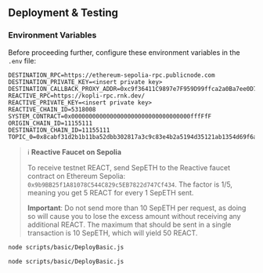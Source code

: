 ## Deployment & Testing

### Environment Variables

Before proceeding further, configure these environment variables in the `.env` file:

```env
DESTINATION_RPC=https://ethereum-sepolia-rpc.publicnode.com
DESTINATION_PRIVATE_KEY=<insert private key>
DESTINATION_CALLBACK_PROXY_ADDR=0xc9f36411C9897e7F959D99ffca2a0Ba7ee0D7bDA
REACTIVE_RPC=https://kopli-rpc.rnk.dev/
REACTIVE_PRIVATE_KEY=<insert private key>
REACTIVE_CHAIN_ID=5318008
SYSTEM_CONTRACT=0x0000000000000000000000000000000000fffFfF
ORIGIN_CHAIN_ID=11155111
DESTINATION_CHAIN_ID=11155111
TOPIC_0=0x8cabf31d2b1b11ba52dbb302817a3c9c83e4b2a5194d35121ab1354d69f6a4cb
```

> ℹ️ **Reactive Faucet on Sepolia**
>
> To receive testnet REACT, send SepETH to the Reactive faucet contract on Ethereum Sepolia: `0x9b9BB25f1A81078C544C829c5EB7822d747Cf434`. The factor is 1/5, meaning you get 5 REACT for every 1 SepETH sent.
>
> **Important**: Do not send more than 10 SepETH per request, as doing so will cause you to lose the excess amount without receiving any additional REACT. The maximum that should be sent in a single transaction is 10 SepETH, which will yield 50 REACT.

```bash
node scripts/basic/DeployBasic.js
```

[//]: # (### Step 1 — Origin Contract)

[//]: # ()
[//]: # (Deploy `BasicDemoL1Contract` and add its value as `ORIGIN_CONTRACT` to the `.env` file.)

[//]: # ()
[//]: # (```bash)

[//]: # (npx hardhat ignition deploy ./ignition/modules/basic/L1OriginModule.js --network sepolia)

[//]: # (```)

[//]: # ()
[//]: # (### Step 2 — Destination Contract)

[//]: # ()
[//]: # (Deploy `BasicDemoL1Callback` and add its value as `CALLBACK_CONTRACT` to the `.env` file.)

[//]: # ()
[//]: # (```bash)

[//]: # (npx hardhat ignition deploy ./ignition/modules/basic/L1CallbackModule.js --network sepolia)

[//]: # (```)

[//]: # ()
[//]: # (### Step 3 — Reactive Contract)

[//]: # ()
[//]: # (Deploy `BasicDemoReactiveContract`. Make sure `ORIGIN_CONTRACT` and `CALLBACK_CONTRACT` are in `.env`.)

[//]: # ()
[//]: # (```bash)

[//]: # (npx hardhat ignition deploy ./ignition/modules/basic/ReactiveModule.js --network reactive)

[//]: # (```)

[//]: # ()
[//]: # (### Step 4 — Test Reactive Callback)

[//]: # ()
[//]: # (Run the `sendEther.js` script to test the Reactive callback:)

[//]: # ()
[//]: # (```bash)

[//]: # (npx hardhat run scripts/basic/sendEther.js --network sepolia)

[//]: # (```)

[//]: # ()
[//]: # ()


```bash
node scripts/basic/DeployBasic.js
```

